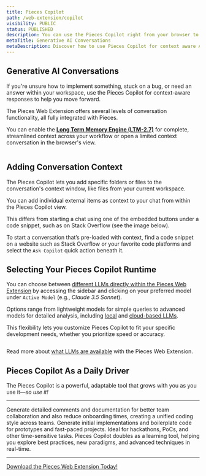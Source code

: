```yaml
---
title: Pieces Copilot
path: /web-extension/copilot
visibility: PUBLIC
status: PUBLISHED
description: You can use the Pieces Copilot right from your browser to ask questions, generate code, investigate code logic, prompt saved workflow context with the optional LTM-2.7 engine, and more.
metaTitle: Generative AI Conversations
metaDescription: Discover how to use Pieces Copilot for context aware AI chats with LTM‑2 by adding file context and switching LLMs to streamline prototyping and collaboration.
---
```


## Generative AI Conversations

If you're unsure how to implement something, stuck on a bug, or need an answer within your workspace, use the Pieces Copilot for context-aware responses to help you move forward.

The Pieces Web Extension offers several levels of conversation functionality, all fully integrated with Pieces.

You can enable the [**Long Term Memory Engine (LTM-2.7)**](/products/meet-pieces/fundamentals#ltm-25) for complete, streamlined context across your workflow or open a limited context conversation in the browser's view.

<Image src="https://storage.googleapis.com/hashnode_product_documentation_assets/web_extension/pieces_copilot/_MAIN/hover_copy_save.png" alt="" align="center" fullwidth="true" />

## Adding Conversation Context

The Pieces Copilot lets you add specific folders or files to the conversation's context window, like files from your current workspace.

You can add individual external items as context to your chat from within the Pieces Copilot view.

<Callout type="info">
  This differs from starting a chat using one of the embedded buttons under a code snippet, such as on Stack Overflow (see the image below).
</Callout>

<Image src="https://storage.googleapis.com/hashnode_product_documentation_assets/web_extension/pieces_copilot/_MAIN/hovering_ask_copilot_QA.png" alt="" align="center" fullwidth="true" />

To start a conversation that’s pre-loaded with context, find a code snippet on a website such as Stack Overflow or your favorite code platforms and select the `Ask Copilot` quick action beneath it.

## Selecting Your Pieces Copilot Runtime

You can choose between [different LLMs directly within the Pieces Web Extension](/products/web-extension/copilot/llm-settings) by accessing the sidebar and clicking on your preferred model under `Active Model` (e.g., *Claude 3.5 Sonnet*).

Options range from lightweight models for simple queries to advanced models for detailed analysis, including [local](/products/large-language-models/local-models) and [cloud-based LLMs](/products/large-language-models/cloud-models).

This flexibility lets you customize Pieces Copilot to fit your specific development needs, whether you prioritize speed or accuracy.

<Image src="https://storage.googleapis.com/hashnode_product_documentation_assets/web_extension/pieces_copilot/_MAIN/changing_llm.gif" alt="" align="center" fullwidth="true" />

Read more about [what LLMs are available](/products/large-language-models) with the Pieces Web Extension.

## Pieces Copilot As a Daily Driver

The Pieces Copilot is a powerful, adaptable tool that grows with you as you use it—*so use it!*

***

<AccordionGroup>
  <Accordion title="Collaborative Sharing Made Easy">
    Generate detailed comments and documentation for better team collaboration and also reduce onboarding times, creating a unified coding style across teams.
  </Accordion>

  <Accordion title="Quick Prototyping">
    Generate initial implementations and boilerplate code for prototypes and fast-paced projects. Ideal for hackathons, PoCs, and other time-sensitive tasks.
  </Accordion>

  <Accordion title="Skill Enhancement">
    Pieces Copilot doubles as a learning tool, helping you explore best practices, new paradigms, and advanced techniques in real-time.
  </Accordion>
</AccordionGroup>

***

[Download the Pieces Web Extension Today!](/products/web-extension/get-started#supported-browsers)